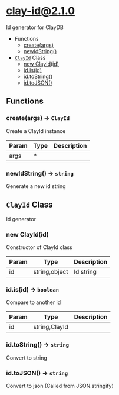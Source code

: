 # clay-id@2.1.0

Id generator for ClayDB

+ Functions
  + [create(args)](#clay-id-function-create)
  + [newIdString()](#clay-id-function-new-id-string)
+ [`ClayId`](#clay-id-class) Class
  + [new ClayId(id)](#clay-id-class-clay-id-constructor)
  + [id.is(id)](#clay-id-class-clay-id-is)
  + [id.toString()](#clay-id-class-clay-id-toString)
  + [id.toJSON()](#clay-id-class-clay-id-toJSON)

## Functions

<a class='md-heading-link' name="clay-id-function-create" ></a>

### create(args) -> `ClayId`

Create a ClayId instance

| Param | Type | Description |
| ----- | --- | -------- |
| args | * |  |

<a class='md-heading-link' name="clay-id-function-new-id-string" ></a>

### newIdString() -> `string`

Generate a new id string


<a class='md-heading-link' name="clay-id-class"></a>

## `ClayId` Class

Id generator




<a class='md-heading-link' name="clay-id-class-clay-id-constructor" ></a>

### new ClayId(id)

Constructor of ClayId class

| Param | Type | Description |
| ----- | --- | -------- |
| id | string,object | Id string |


<a class='md-heading-link' name="clay-id-class-clay-id-is" ></a>

### id.is(id) -> `boolean`

Compare to another id

| Param | Type | Description |
| ----- | --- | -------- |
| id | string,ClayId |  |


<a class='md-heading-link' name="clay-id-class-clay-id-toString" ></a>

### id.toString() -> `string`

Convert to string

<a class='md-heading-link' name="clay-id-class-clay-id-toJSON" ></a>

### id.toJSON() -> `string`

Convert to json (Called from JSON.stringify)



